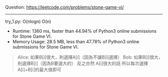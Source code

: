 Question: https://leetcode.com/problems/stone-game-vi/

---

try_1.py: O(nlogn) O(n)
* Runtime: 1360 ms, faster than 44.94% of Python3 online submissions for Stone Game VI.
* Memory Usage: 28.5 MB, less than 47.78% of Python3 online submissions for Stone Game VI.

> Alice: 如果B[i]很大，則選擇A[i]（因為不讓B[i]選擇）
> Bob: 如果B[i]很大，則選擇B[i]（因為B要選大的）
> 反之亦然 A[i]很大的話
> 所以每次選擇A[i]+B[i]的最大值即可
